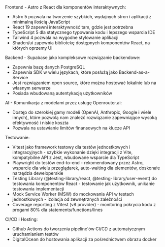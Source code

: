 Frontend - Astro z React dla komponentów interaktywnych:
- Astro 5 pozwala na tworzenie szybkich, wydajnych stron i aplikacji z minimalną ilością JavaScript
- React 19 zapewni interaktywność tam, gdzie jest potrzebna
- TypeScript 5 dla statycznego typowania kodu i lepszego wsparcia IDE
- Tailwind 4 pozwala na wygodne stylowanie aplikacji
- Shadcn/ui zapewnia bibliotekę dostępnych komponentów React, na których oprzemy UI

Backend - Supabase jako kompleksowe rozwiązanie backendowe:
- Zapewnia bazę danych PostgreSQL
- Zapewnia SDK w wielu językach, które posłużą jako Backend-as-a-Service
- Jest rozwiązaniem open source, które można hostować lokalnie lub na własnym serwerze
- Posiada wbudowaną autentykację użytkowników

AI - Komunikacja z modelami przez usługę Openrouter.ai:
- Dostęp do szerokiej gamy modeli (OpenAI, Anthropic, Google i wiele innych), które pozwolą nam znaleźć rozwiązanie zapewniające wysoką efektywność i niskie koszta
- Pozwala na ustawianie limitów finansowych na klucze API

Testowanie:
- Vitest jako framework testowy dla testów jednostkowych i integracyjnych - szybkie wykonanie dzięki integracji z Vite, kompatybilne API z Jest, wbudowane wsparcie dla TypeScript
- Playwright do testów end-to-end - rekomendowany przez Astro, wsparcie dla wielu przeglądarek, auto-waiting dla elementów, doskonałe narzędzia deweloperskie
- Testing Library (@testing-library/react, @testing-library/user-event) do testowania komponentów React - testowanie jak użytkownik, unikanie testowania implementacji
- Mock Service Worker (MSW) do mockowania API w testach jednostkowych - izolacja od zewnętrznych zależności
- Coverage reporting z Vitest (v8 provider) - monitoring pokrycia kodu z progami 80% dla statements/functions/lines

CI/CD i Hosting:
- Github Actions do tworzenia pipeline'ów CI/CD z automatycznym uruchamianiem testów
- DigitalOcean do hostowania aplikacji za pośrednictwem obrazu docker